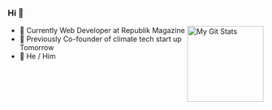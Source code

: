 ### Hi 👋

<a href="https://github.com/ovbm"><img alt="My Git Stats" src="https://github-readme-stats.vercel.app/api/?username=ovbm" align="right" height="150" /></a>

- 🧜 Currently Web Developer at Republik Magazine
- 🐛 Previously Co-founder of climate tech start up Tomorrow
- 🐙 He / Him

<!--
**ovbm/ovbm** is a ✨ _special_ ✨ repository because its `README.md` (this file) appears on your GitHub profile.

Here are some ideas to get you started:

- 👯 I’m looking to collaborate on ...
- 🤔 I’m looking for help with ...
- 💬 Ask me about ...
- 📫 How to reach me: ...

- ⚡ Fun fact: ...
-->
